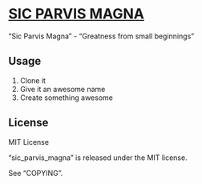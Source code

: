 [SIC PARVIS MAGNA](https://github.com/mkempe/sic_parvis_magna "SIC PARVIS MAGNA")
=================================================================================

“Sic Parvis Magna” - “Greatness from small beginnings”

Usage
-----

1. Clone it
2. Give it an awesome name
3. Create something awesome

License
-------

MIT License

“sic_parvis_magna” is released under the MIT license.

See “COPYING”.